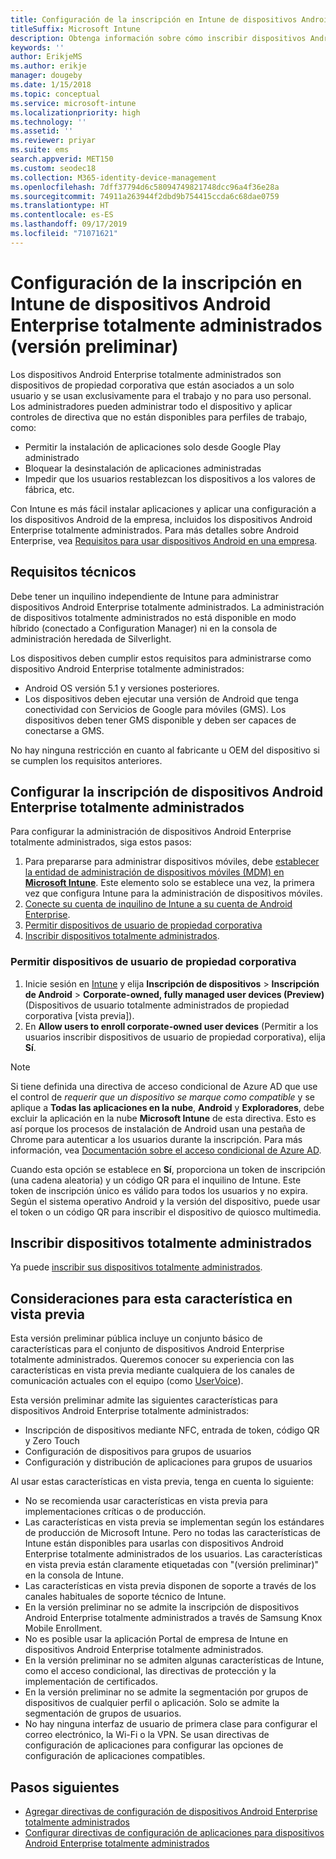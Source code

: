 ```yaml
---
title: Configuración de la inscripción en Intune de dispositivos Android Enterprise totalmente administrados
titleSuffix: Microsoft Intune
description: Obtenga información sobre cómo inscribir dispositivos Android Enterprise totalmente administrados en Intune.
keywords: ''
author: ErikjeMS
ms.author: erikje
manager: dougeby
ms.date: 1/15/2018
ms.topic: conceptual
ms.service: microsoft-intune
ms.localizationpriority: high
ms.technology: ''
ms.assetid: ''
ms.reviewer: priyar
ms.suite: ems
search.appverid: MET150
ms.custom: seodec18
ms.collection: M365-identity-device-management
ms.openlocfilehash: 7dff37794d6c58094749821748dcc96a4f36e28a
ms.sourcegitcommit: 74911a263944f2dbd9b754415ccda6c68dae0759
ms.translationtype: HT
ms.contentlocale: es-ES
ms.lasthandoff: 09/17/2019
ms.locfileid: "71071621"
---
```

# <a name="set-up-intune-enrollment-of-android-enterprise-fully-managed-devices-preview"></a>Configuración de la inscripción en Intune de dispositivos Android Enterprise totalmente administrados (versión preliminar)

Los dispositivos Android Enterprise totalmente administrados son dispositivos de propiedad corporativa que están asociados a un solo usuario y se usan exclusivamente para el trabajo y no para uso personal. Los administradores pueden administrar todo el dispositivo y aplicar controles de directiva que no están disponibles para perfiles de trabajo, como:
- Permitir la instalación de aplicaciones solo desde Google Play administrado
- Bloquear la desinstalación de aplicaciones administradas
- Impedir que los usuarios restablezcan los dispositivos a los valores de fábrica, etc.

Con Intune es más fácil instalar aplicaciones y aplicar una configuración a los dispositivos Android de la empresa, incluidos los dispositivos Android Enterprise totalmente administrados. Para más detalles sobre Android Enterprise, vea [Requisitos para usar dispositivos Android en una empresa](https://support.google.com/work/android/answer/6174145?hl=en&ref_topic=6151012).

## <a name="technical-requirements"></a>Requisitos técnicos

Debe tener un inquilino independiente de Intune para administrar dispositivos Android Enterprise totalmente administrados. La administración de dispositivos totalmente administrados no está disponible en modo híbrido (conectado a Configuration Manager) ni en la consola de administración heredada de Silverlight.

Los dispositivos deben cumplir estos requisitos para administrarse como dispositivo Android Enterprise totalmente administrados:

- Android OS versión 5.1 y versiones posteriores.
- Los dispositivos deben ejecutar una versión de Android que tenga conectividad con Servicios de Google para móviles (GMS). Los dispositivos deben tener GMS disponible y deben ser capaces de conectarse a GMS.

No hay ninguna restricción en cuanto al fabricante u OEM del dispositivo si se cumplen los requisitos anteriores.

## <a name="set-up-android-enterprise-fully-managed-device-management"></a>Configurar la inscripción de dispositivos Android Enterprise totalmente administrados

Para configurar la administración de dispositivos Android Enterprise totalmente administrados, siga estos pasos:

1. Para prepararse para administrar dispositivos móviles, debe [establecer la entidad de administración de dispositivos móviles (MDM) en **Microsoft Intune**](mdm-authority-set.md). Este elemento solo se establece una vez, la primera vez que configura Intune para la administración de dispositivos móviles.
2. [Conecte su cuenta de inquilino de Intune a su cuenta de Android Enterprise](connect-intune-android-enterprise.md).
3. [Permitir dispositivos de usuario de propiedad corporativa](#enable-corporate-owned-user-devices)
4. [Inscribir dispositivos totalmente administrados](#enroll-the-fully-managed-devices).

### <a name="enable-corporate-owned-user-devices"></a>Permitir dispositivos de usuario de propiedad corporativa

1. Inicie sesión en [Intune](https://go.microsoft.com/fwlink/?linkid=2090973) y elija **Inscripción de dispositivos** > **Inscripción de Android** > **Corporate-owned, fully managed user devices (Preview)** (Dispositivos de usuario totalmente administrados de propiedad corporativa [vista previa]).
2. En **Allow users to enroll corporate-owned user devices** (Permitir a los usuarios inscribir dispositivos de usuario de propiedad corporativa), elija **Sí**.

> [!NOTE]
> Si tiene definida una directiva de acceso condicional de Azure AD que use el control de *requerir que un dispositivo se marque como compatible* y se aplique a **Todas las aplicaciones en la nube**, **Android** y **Exploradores**, debe excluir la aplicación en la nube **Microsoft Intune** de esta directiva. Esto es así porque los procesos de instalación de Android usan una pestaña de Chrome para autenticar a los usuarios durante la inscripción. Para más información, vea [Documentación sobre el acceso condicional de Azure AD](https://docs.microsoft.com/azure/active-directory/conditional-access/).

Cuando esta opción se establece en **Sí**, proporciona un token de inscripción (una cadena aleatoria) y un código QR para el inquilino de Intune. Este token de inscripción único es válido para todos los usuarios y no expira. Según el sistema operativo Android y la versión del dispositivo, puede usar el token o un código QR para inscribir el dispositivo de quiosco multimedia.

## <a name="enroll-the-fully-managed-devices"></a>Inscribir dispositivos totalmente administrados
Ya puede [inscribir sus dispositivos totalmente administrados](android-dedicated-devices-fully-managed-enroll.md).

## <a name="considerations-for-this-preview-feature"></a>Consideraciones para esta característica en vista previa
Esta versión preliminar pública incluye un conjunto básico de características para el conjunto de dispositivos Android Enterprise totalmente administrados. Queremos conocer su experiencia con las características en vista previa mediante cualquiera de los canales de comunicación actuales con el equipo (como [UserVoice](https://microsoftintune.uservoice.com/forums/291681-ideas?category_id=210853)).

Esta versión preliminar admite las siguientes características para dispositivos Android Enterprise totalmente administrados:
- Inscripción de dispositivos mediante NFC, entrada de token, código QR y Zero Touch
- Configuración de dispositivos para grupos de usuarios
- Configuración y distribución de aplicaciones para grupos de usuarios


Al usar estas características en vista previa, tenga en cuenta lo siguiente:
- No se recomienda usar características en vista previa para implementaciones críticas o de producción. 
- Las características en vista previa se implementan según los estándares de producción de Microsoft Intune. Pero no todas las características de Intune están disponibles para usarlas con dispositivos Android Enterprise totalmente administrados de los usuarios. Las características en vista previa están claramente etiquetadas con "(versión preliminar)" en la consola de Intune. 
- Las características en vista previa disponen de soporte a través de los canales habituales de soporte técnico de Intune.
- En la versión preliminar no se admite la inscripción de dispositivos Android Enterprise totalmente administrados a través de Samsung Knox Mobile Enrollment. 
- No es posible usar la aplicación Portal de empresa de Intune en dispositivos Android Enterprise totalmente administrados. 
- En la versión preliminar no se admiten algunas características de Intune, como el acceso condicional, las directivas de protección y la implementación de certificados. 
- En la versión preliminar no se admite la segmentación por grupos de dispositivos de cualquier perfil o aplicación. Solo se admite la segmentación de grupos de usuarios. 
- No hay ninguna interfaz de usuario de primera clase para configurar el correo electrónico, la Wi-Fi o la VPN. Se usan directivas de configuración de aplicaciones para configurar las opciones de configuración de aplicaciones compatibles.

## <a name="next-steps"></a>Pasos siguientes
- [Agregar directivas de configuración de dispositivos Android Enterprise totalmente administrados](device-restrictions-android-for-work.md#device-owner-only)
- [Configurar directivas de configuración de aplicaciones para dispositivos Android Enterprise totalmente administrados](app-configuration-policies-use-android.md)

